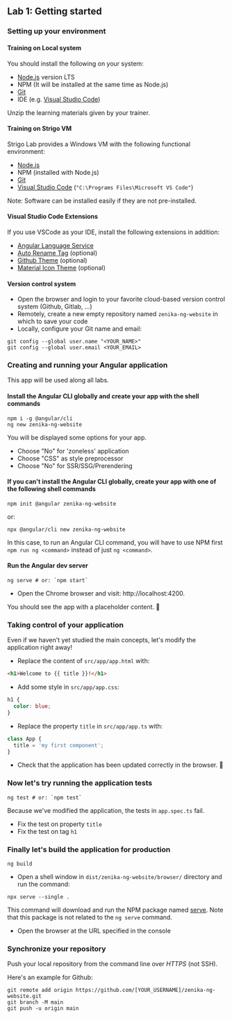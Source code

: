 ## Lab 1: Getting started

### Setting up your environment

#### Training on Local system

You should install the following on your system:

- [Node.js](https://nodejs.org/) version LTS
- NPM (It will be installed at the same time as Node.js)
- [Git](https://git-scm.com/)
- IDE (e.g. [Visual Studio Code](https://code.visualstudio.com/))

Unzip the learning materials given by your trainer.

#### Training on Strigo VM

Strigo Lab provides a Windows VM with the following functional environment:

- [Node.js](https://nodejs.org/en/download)
- NPM (installed with Node.js)
- [Git](https://git-scm.com/downloads/win)
- [Visual Studio Code](https://code.visualstudio.com/download) (`"C:\Programs Files\Microsoft VS Code"`)

Note: Software can be installed easily if they are not pre-installed.

#### Visual Studio Code Extensions

If you use VSCode as your IDE, install the following extensions in addition:

- [Angular Language Service](https://marketplace.visualstudio.com/items?itemName=Angular.ng-template)
- [Auto Rename Tag](https://marketplace.visualstudio.com/items?itemName=formulahendry.auto-rename-tag) (optional)
- [Github Theme](https://marketplace.visualstudio.com/items?itemName=GitHub.github-vscode-theme) (optional)
- [Material Icon Theme](https://marketplace.visualstudio.com/items?itemName=PKief.material-icon-theme) (optional)



#### Version control system

- Open the browser and login to your favorite cloud-based version control system (Github, Gitlab, ...)
- Remotely, create a new empty repository named `zenika-ng-website` in which to save your code
- Locally, configure your Git name and email:

```shell
git config --global user.name "<YOUR_NAME>"
git config --global user.email <YOUR_EMAIL>
```



### Creating and running your Angular application

This app will be used along all labs.

#### Install the Angular CLI globally and create your app with the shell commands

```shell
npm i -g @angular/cli
ng new zenika-ng-website
```

You will be displayed some options for your app.
- Choose "No" for 'zoneless' application
- Choose "CSS" as style preprocessor
- Choose "No" for SSR/SSG/Prerendering

#### If you can't install the Angular CLI globally, create your app with one of the following shell commands

```shell
npm init @angular zenika-ng-website
```

or:

```shell
npx @angular/cli new zenika-ng-website
```

In this case, to run an Angular CLI command, you will have to use NPM first `npm run ng <command>` instead of just `ng <command>`.

#### Run the Angular dev server

```shell
ng serve # or: `npm start`
```

- Open the Chrome browser and visit: http://localhost:4200.

You should see the app with a placeholder content. 🚀



### Taking control of your application

Even if we haven't yet studied the main concepts, let's modify the application right away!

- Replace the content of `src/app/app.html` with:

```html
<h1>Welcome to {{ title }}!</h1>
```

- Add some style in `src/app/app.css`:

```css
h1 {
  color: blue;
}
```

- Replace the property `title` in `src/app/app.ts` with:

```ts
class App {
  title = 'my first component';
}
```

- Check that the application has been updated correctly in the browser. 🚀

### Now let's try running the application tests

```shell
ng test # or: `npm test`
```

Because we've modified the application, the tests in `app.spec.ts` fail.

- Fix the test on property `title`
- Fix the test on tag `h1`



### Finally let's build the application for production

```shell
ng build
```

- Open a shell window in `dist/zenika-ng-website/browser/` directory and run the command:

```shell
npx serve --single .
```

This command will download and run the NPM package named [serve](https://www.npmjs.com/package/serve).
Note that this package is not related to the `ng serve` command.

- Open the browser at the URL specified in the console



### Synchronize your repository

Push your local repository from the command line over *HTTPS* (not SSH).

Here's an example for Github:

```shell
git remote add origin https://github.com/[YOUR_USERNAME]/zenika-ng-website.git
git branch -M main
git push -u origin main
```
